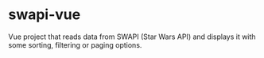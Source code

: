 # swapi-vue
Vue project that reads data from SWAPI (Star Wars API) and displays it with some sorting, filtering or paging options.
